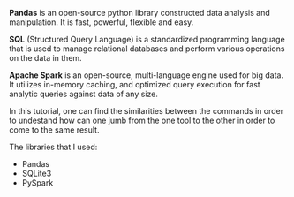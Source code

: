 **Pandas** is an open-source python library constructed data analysis and manipulation. It is fast, powerful, flexible and easy. 

**SQL** (Structured Query Language) is a standardized programming language that is used to manage relational databases and perform various operations on the data in them.

**Apache Spark** is an open-source, multi-language engine used for big data. It utilizes in-memory caching, and optimized query execution for fast analytic queries against data of any size.
 
In this tutorial, one can find the similarities between the commands in order to undestand how can one jumb from the one tool to the other in order to come to the same result.


The libraries that I used:
- Pandas
- SQLite3
- PySpark
